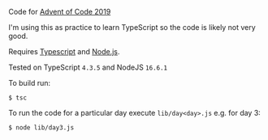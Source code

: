 Code for [Advent of Code 2019](https://adventofcode.com/2019/)

I'm using this as practice to learn TypeScript so the code is likely not very good.

Requires [Typescript](https://www.typescriptlang.org/) and [Node.js](https://nodejs.org/).

Tested on TypeScript `4.3.5` and NodeJS `16.6.1`

To build run:

```
$ tsc
```

To run the code for a particular day execute `lib/day<day>.js` e.g. for day 3:

```
$ node lib/day3.js
```
